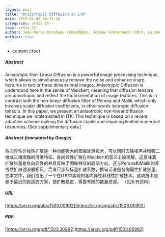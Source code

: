 ```yaml
---
layout: post
title: "Anisotropic Diffusion in ITK"
date: 2015-03-03 16:17:16
categories: arXiv_CV
tags: arXiv_CV
author: Jean-Marie Mirebeau (CEREMADE), Jérôme Fehrenbach (IMT), Laurent Risser (IMT), Shaza Tobji (IMT)
mathjax: true
---
```


* content
{:toc}

##### Abstract
Anisotropic Non-Linear Diffusion is a powerful image processing technique, which allows to simultaneously remove the noise and enhance sharp features in two or three dimensional images. Anisotropic Diffusion is understood here in the sense of Weickert, meaning that diffusion tensors are anisotropic and reflect the local orientation of image features. This is in contrast with the non-linear diffusion filter of Perona and Malik, which only involves scalar diffusion coefficients, in other words isotropic diffusion tensors. In this paper, we present an anisotropic non-linear diffusion technique we implemented in ITK. This technique is based on a recent adaptive scheme making the diffusion stable and requiring limited numerical resources. (See supplementary data.)

##### Abstract (translated by Google)
各向异性非线性扩散是一种功能强大的图像处理技术，可以同时去除噪声并增强二维或三维图像的清晰特征。各向异性扩散在Weickert的意义上被理解，这意味着扩散张量是各向异性的并且反映了图像特征的局部方向。这与Perona和Malik的非线性扩散滤波器相反，后者只涉及标量扩散系数，换句话说是各向同性扩散张量。在本文中，我们提出了一个在ITK中实现的各向异性非线性扩散技术。这项技术是基于最近的自适应方案，使扩散稳定，需要有限的数量资源。 （见补充资料）

##### URL
[https://arxiv.org/abs/1503.00992](https://arxiv.org/abs/1503.00992)

##### PDF
[https://arxiv.org/pdf/1503.00992](https://arxiv.org/pdf/1503.00992)

